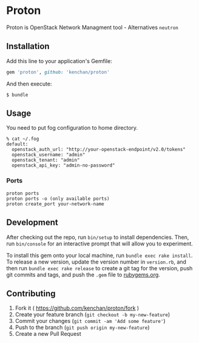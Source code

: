 # Proton

Proton is OpenStack Network Managment tool - Alternatives `neutron`

## Installation

Add this line to your application's Gemfile:

```ruby
gem 'proton', github: 'kenchan/proton'
```

And then execute:

    $ bundle

## Usage

You need to put fog configuration to home directory.

```
% cat ~/.fog
default:
  openstack_auth_url: "http://your-openstack-endpoint/v2.0/tokens"
  openstack_username: "admin"
  openstack_tenant: "admin"
  openstack_api_key: "admin-no-password"
```

### Ports

```
proton ports
proton ports -o (only available ports)
proton create_port your-network-name
```

## Development

After checking out the repo, run `bin/setup` to install dependencies. Then, run `bin/console` for an interactive prompt that will allow you to experiment.

To install this gem onto your local machine, run `bundle exec rake install`. To release a new version, update the version number in `version.rb`, and then run `bundle exec rake release` to create a git tag for the version, push git commits and tags, and push the `.gem` file to [rubygems.org](https://rubygems.org).

## Contributing

1. Fork it ( https://github.com/kenchan/proton/fork )
2. Create your feature branch (`git checkout -b my-new-feature`)
3. Commit your changes (`git commit -am 'Add some feature'`)
4. Push to the branch (`git push origin my-new-feature`)
5. Create a new Pull Request
